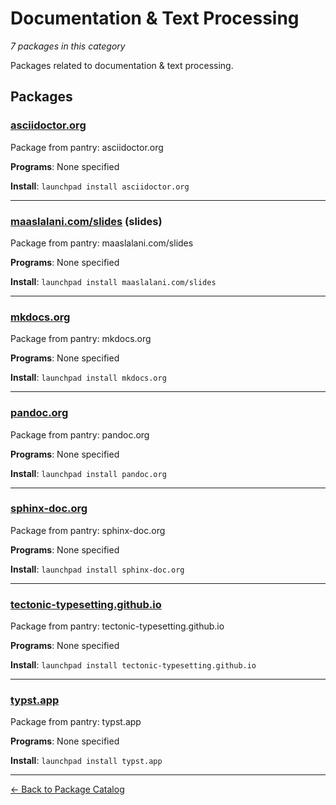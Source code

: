 # Documentation & Text Processing

*7 packages in this category*

Packages related to documentation & text processing.

## Packages

### [asciidoctor.org](../packages/asciidoctor.org/index.md)

Package from pantry: asciidoctor.org

**Programs**: None specified

**Install**: `launchpad install asciidoctor.org`

---

### [maaslalani.com/slides](../packages/maaslalani.com/slides/index.md) (slides)

Package from pantry: maaslalani.com/slides

**Programs**: None specified

**Install**: `launchpad install maaslalani.com/slides`

---

### [mkdocs.org](../packages/mkdocs.org/index.md)

Package from pantry: mkdocs.org

**Programs**: None specified

**Install**: `launchpad install mkdocs.org`

---

### [pandoc.org](../packages/pandoc.org/index.md)

Package from pantry: pandoc.org

**Programs**: None specified

**Install**: `launchpad install pandoc.org`

---

### [sphinx-doc.org](../packages/sphinx-doc.org/index.md)

Package from pantry: sphinx-doc.org

**Programs**: None specified

**Install**: `launchpad install sphinx-doc.org`

---

### [tectonic-typesetting.github.io](../packages/tectonic-typesetting.github.io/index.md)

Package from pantry: tectonic-typesetting.github.io

**Programs**: None specified

**Install**: `launchpad install tectonic-typesetting.github.io`

---

### [typst.app](../packages/typst.app/index.md)

Package from pantry: typst.app

**Programs**: None specified

**Install**: `launchpad install typst.app`

---

[← Back to Package Catalog](../package-catalog.md)
